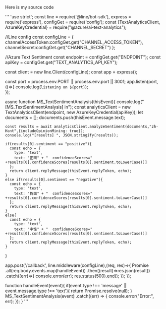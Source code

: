 <p>Here is my source code</p>

'''
'use strict';
const line = require('@line/bot-sdk'),
      express = require('express'),
      configGet = require('config');
const {TextAnalyticsClient, AzureKeyCredential} = require("@azure/ai-text-analytics");

//Line config
const configLine = {
  channelAccessToken:configGet.get("CHANNEL_ACCESS_TOKEN"),
  channelSecret:configGet.get("CHANNEL_SECRET")
};

//Azure Text Sentiment
const endpoint = configGet.get("ENDPOINT");
const apiKey = configGet.get("TEXT_ANALYTICS_API_KEY");

const client = new line.Client(configLine);
const app = express();

const port = process.env.PORT || process.env.port || 3001;
app.listen(port, ()=>{
  console.log(`listening on ${port}`);   
});

async function MS_TextSentimentAnalysis(thisEvent){
    console.log("[MS_TextSentimentAnalysis] in");
    const analyticsClient = new TextAnalyticsClient(endpoint, new AzureKeyCredential(apiKey));
    let documents = [];
    documents.push(thisEvent.message.text);
  
    const results = await analyticsClient.analyzeSentiment(documents,"zh-Hant",{includeOpinionMining: true});
    console.log("[results] ", JSON.stringify(results));

    if(results[0].sentiment == "positive"){
      const echo = {
        type: 'text',
        text: "正面" + "  confidenceScores=" +results[0].confidenceScores[results[0].sentiment.toLowerCase()]
      };
      return client.replyMessage(thisEvent.replyToken, echo);
    }
    else if(results[0].sentiment == "negative"){
      const echo = {
        type: 'text',
        text: "負面" + "  confidenceScores=" +results[0].confidenceScores[results[0].sentiment.toLowerCase()]
      };
      return client.replyMessage(thisEvent.replyToken, echo);
    }
    else{
      const echo = {
        type: 'text',
        text: "中性" + "  confidenceScores=" +results[0].confidenceScores[results[0].sentiment.toLowerCase()]
      };
      return client.replyMessage(thisEvent.replyToken, echo);
    }
}

app.post('/callback', line.middleware(configLine),(req, res)=>{
  Promise
    .all(req.body.events.map(handleEvent))
    .then((result)=>res.json(result))
    .catch((err)=>{
      console.error(err);
      res.status(500).end();
    });
});

function handleEvent(event){
  if(event.type !== 'message' || event.message.type !== 'text'){
    return Promise.resolve(null);
  }
  MS_TextSentimentAnalysis(event)
    .catch((err) => {
      console.error("Error:", err);
    }); 
}
'''
